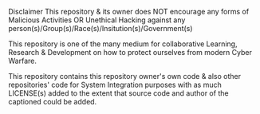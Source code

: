 Disclaimer
This repository & its owner does NOT encourage any forms of Malicious Activities OR Unethical Hacking against any person(s)/Group(s)/Race(s)/Insitution(s)/Government(s)

This repository is one of the many medium for collaborative Learning, Research & Development on how to protect ourselves from modern Cyber Warfare.

This repository contains this repository owner's own code & also other repositories' code for System Integration purposes with as much LICENSE(s) added to the extent that source code and author of the captioned could be added.
